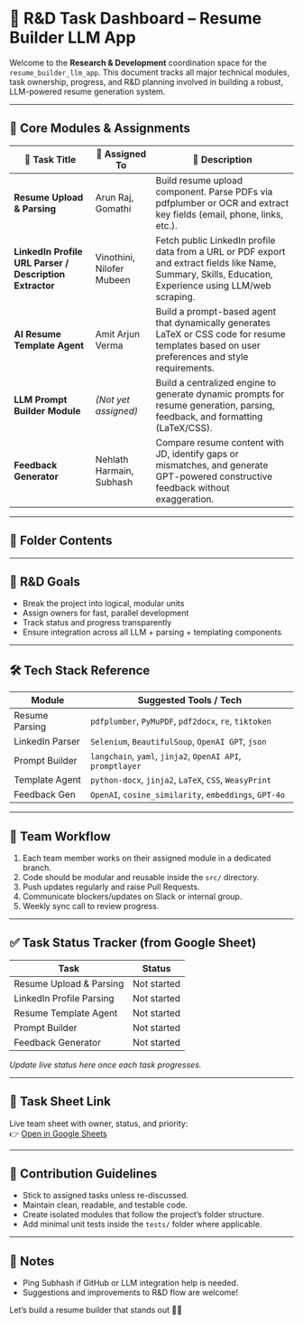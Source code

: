 # 🧪 R&D Task Dashboard – Resume Builder LLM App

Welcome to the **Research & Development** coordination space for the `resume_builder_llm_app`. This document tracks all major technical modules, task ownership, progress, and R&D planning involved in building a robust, LLM-powered resume generation system.

---

## 📌 Core Modules & Assignments

| 🔧 Task Title | 👤 Assigned To | 📄 Description |
|--------------|----------------|----------------|
| **Resume Upload & Parsing** | Arun Raj, Gomathi | Build resume upload component. Parse PDFs via pdfplumber or OCR and extract key fields (email, phone, links, etc.). |
| **LinkedIn Profile URL Parser / Description Extractor** | Vinothini, Nilofer Mubeen | Fetch public LinkedIn profile data from a URL or PDF export and extract fields like Name, Summary, Skills, Education, Experience using LLM/web scraping. |
| **AI Resume Template Agent** | Amit Arjun Verma | Build a prompt-based agent that dynamically generates LaTeX or CSS code for resume templates based on user preferences and style requirements. |
| **LLM Prompt Builder Module** | _(Not yet assigned)_ | Build a centralized engine to generate dynamic prompts for resume generation, parsing, feedback, and formatting (LaTeX/CSS). |
| **Feedback Generator** | Nehlath Harmain, Subhash | Compare resume content with JD, identify gaps or mismatches, and generate GPT-powered constructive feedback without exaggeration. |

---

## 📂 Folder Contents

---

## 🧠 R&D Goals

- Break the project into logical, modular units
- Assign owners for fast, parallel development
- Track status and progress transparently
- Ensure integration across all LLM + parsing + templating components

---

## 🛠 Tech Stack Reference

| Module | Suggested Tools / Tech |
|--------|-------------------------|
| Resume Parsing | `pdfplumber`, `PyMuPDF`, `pdf2docx`, `re`, `tiktoken` |
| LinkedIn Parser | `Selenium`, `BeautifulSoup`, `OpenAI GPT`, `json` |
| Prompt Builder | `langchain`, `yaml`, `jinja2`, `OpenAI API`, `promptlayer` |
| Template Agent | `python-docx`, `jinja2`, `LaTeX`, `CSS`, `WeasyPrint` |
| Feedback Gen | `OpenAI`, `cosine_similarity`, `embeddings`, `GPT-4o` |

---

## 🧭 Team Workflow

1. Each team member works on their assigned module in a dedicated branch.
2. Code should be modular and reusable inside the `src/` directory.
3. Push updates regularly and raise Pull Requests.
4. Communicate blockers/updates on Slack or internal group.
5. Weekly sync call to review progress.

---

## ✅ Task Status Tracker (from Google Sheet)

| Task | Status |
|------|--------|
| Resume Upload & Parsing | Not started |
| LinkedIn Profile Parsing | Not started |
| Resume Template Agent | Not started |
| Prompt Builder | Not started |
| Feedback Generator | Not started |

_Update live status here once each task progresses._

---

## 🔗 Task Sheet Link

Live team sheet with owner, status, and priority:  
👉 [Open in Google Sheets](https://docs.google.com/spreadsheets/d/1KY6Vx0TY-qJGzmI6qb90sHmC0VDJMtfJizTKjRzWyMM/edit?usp=sharing)

---

## 🤝 Contribution Guidelines

- Stick to assigned tasks unless re-discussed.
- Maintain clean, readable, and testable code.
- Create isolated modules that follow the project’s folder structure.
- Add minimal unit tests inside the `tests/` folder where applicable.

---

## 📣 Notes

- Ping Subhash if GitHub or LLM integration help is needed.
- Suggestions and improvements to R&D flow are welcome!

Let’s build a resume builder that stands out 💪🚀
